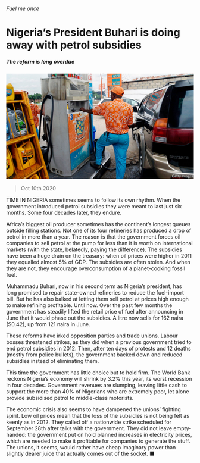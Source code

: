 ###### Fuel me once

# Nigeria’s President Buhari is doing away with petrol subsidies 

##### The reform is long overdue 

![image](images/20201010_MAP502.jpg) 

> Oct 10th 2020 


TIME IN NIGERIA sometimes seems to follow its own rhythm. When the government introduced petrol subsidies they were meant to last just six months. Some four decades later, they endure.


Africa’s biggest oil producer sometimes has the continent’s longest queues outside filling stations. Not one of its four refineries has produced a drop of petrol in more than a year. The reason is that the government forces oil companies to sell petrol at the pump for less than it is worth on international markets (with the state, belatedly, paying the difference). The subsidies have been a huge drain on the treasury: when oil prices were higher in 2011 they equalled almost 5% of GDP. The subsidies are often stolen. And when they are not, they encourage overconsumption of a planet-cooking fossil fuel.



Muhammadu Buhari, now in his second term as Nigeria’s president, has long promised to repair state-owned refineries to reduce the fuel-import bill. But he has also balked at letting them sell petrol at prices high enough to make refining profitable. Until now. Over the past few months the government has steadily lifted the retail price of fuel after announcing in June that it would phase out the subsidies. A litre now sells for 162 naira ($0.42), up from 121 naira in June.


These reforms have irked opposition parties and trade unions. Labour bosses threatened strikes, as they did when a previous government tried to end petrol subsidies in 2012. Then, after ten days of protests and 12 deaths (mostly from police bullets), the government backed down and reduced subsidies instead of eliminating them.


This time the government has little choice but to hold firm. The World Bank reckons Nigeria’s economy will shrink by 3.2% this year, its worst recession in four decades. Government revenues are slumping, leaving little cash to support the more than 40% of Nigerians who are extremely poor, let alone provide subsidised petrol to middle-class motorists.


The economic crisis also seems to have dampened the unions’ fighting spirit. Low oil prices mean that the loss of the subsidies is not being felt as keenly as in 2012. They called off a nationwide strike scheduled for September 28th after talks with the government. They did not leave empty-handed: the government put on hold planned increases in electricity prices, which are needed to make it profitable for companies to generate the stuff. The unions, it seems, would rather have cheap imaginary power than slightly dearer juice that actually comes out of the socket. ■

